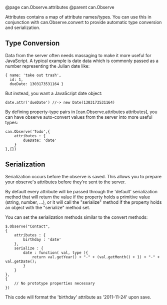 @page can.Observe.attributes
@parent can.Observe

Attributes contains a map of attribute names/types. You can use this in conjunction with 
can.Observe.convert to provide automatic type conversion and serialization.

## Type Conversion

Data from the server often needs massaging to make it more useful 
for JavaScript.  A typical example is date data which is commonly passed as
a number representing the Julian date like:

	{ name: 'take out trash', 
	  id: 1,
	  dueDate: 1303173531164 }

But instead, you want a JavaScript date object:

	date.attr('dueDate') //-> new Date(1303173531164)

By defining property-type pairs in [can.Observe.attributes attributes],
you can have observe auto-convert values from the server into more useful types:

	can.Observe('Todo',{
		attributes : {
			dueDate: 'date'
		}
	},{})
	
## Serialization

Serialization occurs before the observe is saved. This allows you to prepare your observe's 
attributes before they're sent to the server.

By default every attribute will be passed through the 'default' serialization method that 
will return the value if the property holds a primitive value (string, number, ...), or 
it will call the "serialize" method if the property holds an object with the "serialize" method set.

You can set the serialization methods similar to the convert methods:

	$.Observe("Contact",
	{
  		attributes : { 
    		birthday : 'date'
  		},
  		serialize : {
    		date : function( val, type ){
      			return val.getYear() + "-" + (val.getMonth() + 1) + "-" + val.getDate(); 
    		}
  		}
	},
	{
  		// No prototype properties necessary
	})

This code will format the 'birthday' attribute as '2011-11-24' upon save.
